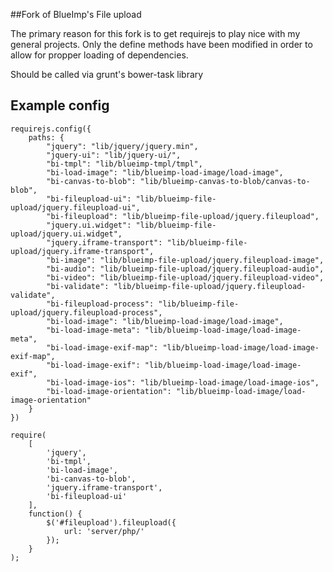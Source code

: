 ##Fork of BlueImp's File upload


The primary reason for this fork is to get requirejs to play nice with my general projects.
Only the define methods have been modified in order to allow for propper loading of dependencies.

Should be called via grunt's bower-task library

## Example config
```
requirejs.config({
	paths: {
		"jquery": "lib/jquery/jquery.min",
		"jquery-ui": "lib/jquery-ui/",
		"bi-tmpl": "lib/blueimp-tmpl/tmpl",
		"bi-load-image": "lib/blueimp-load-image/load-image",
		"bi-canvas-to-blob": "lib/blueimp-canvas-to-blob/canvas-to-blob",
		"bi-fileupload-ui": "lib/blueimp-file-upload/jquery.fileupload-ui",
		"bi-fileupload": "lib/blueimp-file-upload/jquery.fileupload",
		"jquery.ui.widget": "lib/blueimp-file-upload/jquery.ui.widget",
		"jquery.iframe-transport": "lib/blueimp-file-upload/jquery.iframe-transport",
		"bi-image": "lib/blueimp-file-upload/jquery.fileupload-image",
		"bi-audio": "lib/blueimp-file-upload/jquery.fileupload-audio",
		"bi-video": "lib/blueimp-file-upload/jquery.fileupload-video",
		"bi-validate": "lib/blueimp-file-upload/jquery.fileupload-validate",
		"bi-fileupload-process": "lib/blueimp-file-upload/jquery.fileupload-process",
		"bi-load-image": "lib/blueimp-load-image/load-image",
		"bi-load-image-meta": "lib/blueimp-load-image/load-image-meta",
		"bi-load-image-exif-map": "lib/blueimp-load-image/load-image-exif-map",
		"bi-load-image-exif": "lib/blueimp-load-image/load-image-exif",
		"bi-load-image-ios": "lib/blueimp-load-image/load-image-ios",
		"bi-load-image-orientation": "lib/blueimp-load-image/load-image-orientation"
	}
})

require(
    [
        'jquery',
        'bi-tmpl',
        'bi-load-image',
        'bi-canvas-to-blob',
        'jquery.iframe-transport',
        'bi-fileupload-ui'
    ],
    function() {
        $('#fileupload').fileupload({
            url: 'server/php/'
        });
    }
);
```
